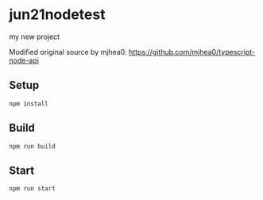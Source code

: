 # jun21nodetest

my new project

Modified original source by mjhea0: https://github.com/mjhea0/typescript-node-api

## Setup

`npm install`

## Build

`npm run build`

## Start

`npm run start`
